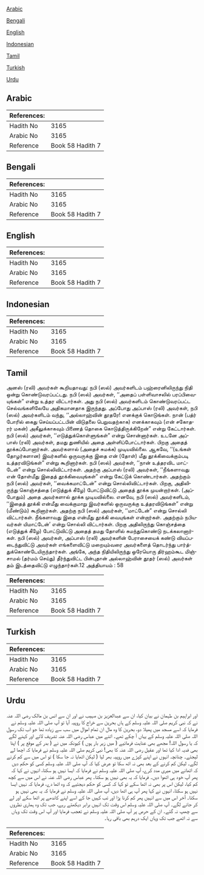 [Arabic](#arabic)

[Bengali](#bengali)

[English](#english)

[Indonesian](#indonesian)

[Tamil](#tamil)

[Turkish](#turkish)

[Urdu](#urdu)

## Arabic


<div dir="rtl" lang="ar" style={{fontSize:'larger',backgroundColor:'#f8f9fa',padding:20}}>

</div>
<div style={{backgroundColor:'#f8f9fa',padding:20, marginBottom: 10}}><table> <thead> <tr> <th>References:</th> <th></th> </tr> </thead> <tbody><tr><td>Hadith No</td><td>3165</td></tr><tr><td>Arabic No</td><td>3165</td></tr><tr><td>Reference</td><td>Book 58 Hadith 7</td></tr></tbody></table></div>

## Bengali


<div dir="ltr" lang="bn" style={{fontSize:'larger',backgroundColor:'#f8f9fa',padding:20}}>

</div>
<div style={{backgroundColor:'#f8f9fa',padding:20, marginBottom: 10}}><table> <thead> <tr> <th>References:</th> <th></th> </tr> </thead> <tbody><tr><td>Hadith No</td><td>3165</td></tr><tr><td>Arabic No</td><td>3165</td></tr><tr><td>Reference</td><td>Book 58 Hadith 7</td></tr></tbody></table></div>

## English


<div dir="ltr" lang="en" style={{fontSize:'larger',backgroundColor:'#f8f9fa',padding:20}}>

</div>
<div style={{backgroundColor:'#f8f9fa',padding:20, marginBottom: 10}}><table> <thead> <tr> <th>References:</th> <th></th> </tr> </thead> <tbody><tr><td>Hadith No</td><td>3165</td></tr><tr><td>Arabic No</td><td>3165</td></tr><tr><td>Reference</td><td>Book 58 Hadith 7</td></tr></tbody></table></div>

## Indonesian


<div dir="ltr" lang="id" style={{fontSize:'larger',backgroundColor:'#f8f9fa',padding:20}}>

</div>
<div style={{backgroundColor:'#f8f9fa',padding:20, marginBottom: 10}}><table> <thead> <tr> <th>References:</th> <th></th> </tr> </thead> <tbody><tr><td>Hadith No</td><td>3165</td></tr><tr><td>Arabic No</td><td>3165</td></tr><tr><td>Reference</td><td>Book 58 Hadith 7</td></tr></tbody></table></div>

## Tamil


<div dir="ltr" lang="ta" style={{fontSize:'larger',backgroundColor:'#f8f9fa',padding:20}}>
அனஸ் (ரலி) அவர்கள் கூறியதாவது: நபி (ஸல்) அவர்களிடம் பஹ்ரைனிலிருந்து நிதி ஒன்று கொண்டுவரப்பட்டது. நபி (ஸல்) அவர்கள், ‘‘அதைப் பள்ளிவாசலில் பரப்பிவையுங்கள்” என்று உத்தர விட்டார்கள். அது நபி (ஸல்) அவர்களிடம் கொண்டுவரப்பட்ட செல்வங்களிலேயே அதிகமானதாக இருந்தது. அப்போது அப்பாஸ் (ரலி) அவர்கள், நபி (ஸல்) அவர்களிடம் வந்து, ‘‘அல்லாஹ்வின் தூதரே! எனக்குக் கொடுங்கள். நான் (பத்ர் போரில் கைது செய்யப்பட்டபின் விடுதலை பெறுவதற்காக) எனக்காகவும் (என் சகோதரர் மகன்) அகீலுக்காகவும் பிணைத் தொகை கொடுத்திருக்கிறேன்” என்று கேட்டார்கள். நபி (ஸல்) அவர்கள், ‘‘எடுத்துக்கொள்ளுங்கள்” என்று சொன்னார்கள். உடனே அப்பாஸ் (ரலி) அவர்கள், தமது துணியில் அதை அள்ளிப்போட்டார்கள். பிறகு அதைத் தூக்கப்போனார்கள். அவர்களால் (அதைச் சுமக்க) முடியவில்லை. ஆகவே, ‘‘(உங்கள் தோழர்களான) இவர்களில் ஒருவருக்கு இதை என் (தோள்) மீது தூக்கிவைக்கும்படி உத்தரவிடுங்கள்” என்று கூறினார்கள். நபி (ஸல்) அவர்கள், ‘‘நான் உத்தரவிட மாட்டேன்” என்று சொல்லிவிட்டார்கள். அதற்கு அப்பாஸ் (ரலி) அவர்கள், ‘‘நீங்களாவது என் தோள்மீது இதைத் தூக்கிவையுங்கள்” என்று கேட்டுக் கொண்டார்கள். அதற்கும் நபி (ஸல்) அவர்கள், ‘‘வைக்கமாட்டேன்” என்று சொல்லிவிட்டார்கள். பிறகு, அதிலிருந்து கொஞ்சத்தை (எடுத்துக் கீழே) போட்டுவிட்டு அதைத் தூக்க முயன்றார்கள். (அப்போதும்) அதை அவர்களால் தூக்க முடியவில்லை. எனவே, நபி (ஸல்) அவர்களிடம், ‘‘இதைத் தூக்கி என்மீது வைக்குமாறு இவர்களில் ஒருவருக்கு உத்தரவிடுங்கள்” என்று (மீண்டும்) கூறினார்கள். அதற்கு நபி (ஸல்) அவர்கள், ‘‘மாட்டேன்” என்று சொல்லி விட்டார்கள். நீங்களாவது இதை என்மீது தூக்கி வையுங்கள் என்றார்கள். அதற்கும் நபியவர்கள் யிமாட்டேன்’ என்று சொல்லி விட்டார்கள். பிறகு அதிலிருந்து கொஞ்சத்தை (எடுத்துக் கீழே) போட்டுவிட்டு அதைத் தமது தோளில் சுமந்துகொண்டு நடக்கலானார்கள். நபி (ஸல்) அவர்கள், அப்பாஸ் (ரலி) அவர்களின் பேராசையைக் கண்டு வியப்படைந்துவிட்டு அவர்கள் எங்களைவிட்டு மறையும்வரை அவர்களைத் தொடர்ந்து பார்த்துக்கொண்டேயிருந்தார்கள். அங்கே, அந்த நிதியிலிருந்து ஒரேயொரு திர்ஹம்கூட மிஞ்சாமல் (தர்மம் செய்து) தீர்ந்துவிட்ட பின்புதான் அல்லாஹ்வின் தூதர் (ஸல்) அவர்கள் தம் இடத்தைவிட்டு எழுந்தார்கள்.12 அத்தியாயம் : 58
</div>
<div style={{backgroundColor:'#f8f9fa',padding:20, marginBottom: 10}}><table> <thead> <tr> <th>References:</th> <th></th> </tr> </thead> <tbody><tr><td>Hadith No</td><td>3165</td></tr><tr><td>Arabic No</td><td>3165</td></tr><tr><td>Reference</td><td>Book 58 Hadith 7</td></tr></tbody></table></div>

## Turkish


<div dir="ltr" lang="tr" style={{fontSize:'larger',backgroundColor:'#f8f9fa',padding:20}}>

</div>
<div style={{backgroundColor:'#f8f9fa',padding:20, marginBottom: 10}}><table> <thead> <tr> <th>References:</th> <th></th> </tr> </thead> <tbody><tr><td>Hadith No</td><td>3165</td></tr><tr><td>Arabic No</td><td>3165</td></tr><tr><td>Reference</td><td>Book 58 Hadith 7</td></tr></tbody></table></div>

## Urdu


<div dir="rtl" lang="ur" style={{fontSize:'larger',backgroundColor:'#f8f9fa',padding:20}}>
اور ابراہیم بن طہمان نے بیان کیا، ان سے عبدالعزیز بن صہیب نے اور ان سے انس بن مالک رضی اللہ عنہ نے کہ نبی کریم صلی اللہ علیہ وسلم کے ہاں بحرین سے خراج کا روپیہ آیا تو آپ صلی اللہ علیہ وسلم نے فرمایا کہ اسے مسجد میں پھیلا دو، بحرین کا وہ مال ان تمام اموال میں سب سے زیادہ تھا جو اب تک رسول اللہ صلی اللہ علیہ وسلم کے یہاں آ چکے تھے۔ اتنے میں عباس رضی اللہ عنہ تشریف لائے اور کہنے لگے کہ یا رسول اللہ! مجھے بھی عنایت فرمائیے ( میں زیر بار ہوں ) کیونکہ میں نے ( بدر کے موقع پر ) اپنا بھی فدیہ ادا کیا تھا اور عقیل رضی اللہ عنہ کا بھی! نبی کریم صلی اللہ علیہ وسلم نے فرمایا کہ اچھا لے لیجئے۔ چنانچہ انہوں نے اپنے کپڑے میں روپیہ بھر لیا ( لیکن اٹھایا نہ جا سکا ) تو اس میں سے کم کرنے لگے۔ لیکن کم کرنے کے بعد بھی نہ اٹھ سکا تو عرض کیا کہ آپ صلی اللہ علیہ وسلم کسی کو حکم دیں کہ اٹھانے میں میری مدد کرے، آپ صلی اللہ علیہ وسلم نے فرمایا کہ ایسا نہیں ہو سکتا، انہوں نے کہا کہ پھر آپ خود ہی اٹھوا دیں۔ فرمایا کہ یہ بھی نہیں ہو سکتا۔ پھر عباس رضی اللہ عنہ نے اس میں سے کچھ کم کیا، لیکن اس پر بھی نہ اٹھا سکے تو کہا کہ کسی کو حکم دیجئیے کہ وہ اٹھا دے، فرمایا کہ نہیں ایسا نہیں ہو سکتا، انہوں نے کہا پھر آپ ہی اٹھا دیں، آپ صلی اللہ علیہ وسلم نے فرمایا کہ یہ بھی نہیں ہو سکتا۔ آخر اس میں سے انہیں پھر کم کرنا پڑا اور تب کہیں جا کے اسے اپنے کاندھے پر اٹھا سکے اور لے کر جانے لگے۔ آپ صلی اللہ علیہ وسلم اس وقت تک انہیں برابر دیکھتے رہے، جب تک وہ ہماری نظروں سے چھپ نہ گئے۔ ان کے حرص پر آپ صلی اللہ علیہ وسلم نے تعجب فرمایا اور آپ اس وقت تک وہاں سے نہ اٹھے جب تک وہاں ایک درہم بھی باقی رہا۔
</div>
<div style={{backgroundColor:'#f8f9fa',padding:20, marginBottom: 10}}><table> <thead> <tr> <th>References:</th> <th></th> </tr> </thead> <tbody><tr><td>Hadith No</td><td>3165</td></tr><tr><td>Arabic No</td><td>3165</td></tr><tr><td>Reference</td><td>Book 58 Hadith 7</td></tr></tbody></table></div>
